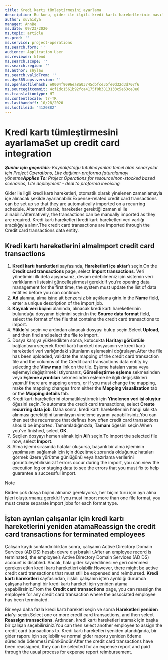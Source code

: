 ```yaml
---
title: Kredi kartı tümleştirmesini ayarlama
description: Bu konu, gider ile ilgili kredi kartı hareketlerinin nasıl alınacağını ve saklanacağını açıklar.
author: suvaidya
manager: AnnBe
ms.date: 09/23/2020
ms.topic: article
ms.prod: ''
ms.service: project-operations
ms.search.form: ''
audience: Application User
ms.reviewer: kfend
ms.search.scope: ''
ms.search.region: ''
ms.author: shylaw
ms.search.validFrom: ''
ms.dyn365.ops.version: ''
ms.openlocfilehash: e0004f9096ea8a03745dbfce35fe0d32d3d707f6
ms.sourcegitcommit: 4cf1dc1561b92fca4175f0b3813133c5e63ce8e6
ms.translationtype: HT
ms.contentlocale: tr-TR
ms.lasthandoff: 10/28/2020
ms.locfileid: "4120882"
---
```

# <a name="set-up-credit-card-integration"></a><span data-ttu-id="dbf2c-103">Kredi kartı tümleştirmesini ayarlama</span><span class="sxs-lookup"><span data-stu-id="dbf2c-103">Set up credit card integration</span></span>

<span data-ttu-id="dbf2c-104">_**Şunlar için geçerlidir:** Kaynak/stoğu tutulmayanları temel alan senaryolar için Project Operations, Lite dağıtımı-proforma faturalamayı yönetme_</span><span class="sxs-lookup"><span data-stu-id="dbf2c-104">_**Applies To:** Project Operations for resource/non-stocked based scenarios, Lite deployment - deal to proforma invoicing_</span></span>

<span data-ttu-id="dbf2c-105">Gider ile ilgili kredi kartı hareketleri, otomatik olarak yinelenen zamanlamayla içe alınacak şekilde ayarlanabilir.</span><span class="sxs-lookup"><span data-stu-id="dbf2c-105">Expense-related credit card transactions can be set up so that they are automatically imported on a recurring schedule.</span></span> <span data-ttu-id="dbf2c-106">Alternatif olarak, hareketler gerektiği zaman el ile alınabilir.</span><span class="sxs-lookup"><span data-stu-id="dbf2c-106">Alternatively, the transactions can be manually imported as they are required.</span></span> <span data-ttu-id="dbf2c-107">Kredi kartı hareketleri kredi kartı hareketleri veri varlığı aracılığıyla alınır.</span><span class="sxs-lookup"><span data-stu-id="dbf2c-107">The credit card transactions are imported through the Credit card transactions data entity.</span></span>

## <a name="import-credit-card-transactions"></a><span data-ttu-id="dbf2c-108">Kredi kartı hareketlerini alma</span><span class="sxs-lookup"><span data-stu-id="dbf2c-108">Import credit card transactions</span></span>

1. <span data-ttu-id="dbf2c-109">**Kredi kartı hareketleri** sayfasında, **Hareketleri içe aktar**'ı seçin.</span><span class="sxs-lookup"><span data-stu-id="dbf2c-109">On the **Credit card transactions** page, select **Import transactions**.</span></span> <span data-ttu-id="dbf2c-110">Veri yönetimini ilk defa açıyorsanız, devam edebilmeniz için sistemin veri varlıklarının listesini güncelleştirmesi gerekir.</span><span class="sxs-lookup"><span data-stu-id="dbf2c-110">If you’re opening data management for the first time, the system must update the list of data entities before you can continue.</span></span>
2. <span data-ttu-id="dbf2c-111">**Ad** alanına, alma işine ait benzersiz bir açıklama girin.</span><span class="sxs-lookup"><span data-stu-id="dbf2c-111">In the **Name** field, enter a unique description of the import job.</span></span>
3. <span data-ttu-id="dbf2c-112">**Kaynak veri biçimi** alanında, alınacak kredi kartı hareketlerinin bulunduğu dosyanın biçimini seçin.</span><span class="sxs-lookup"><span data-stu-id="dbf2c-112">In the **Source data format** field, select the format of the file that contains the credit card transactions to import.</span></span>
4. <span data-ttu-id="dbf2c-113">**Yükle**'yi seçin ve ardından alınacak dosyayı bulup seçin.</span><span class="sxs-lookup"><span data-stu-id="dbf2c-113">Select **Upload**, and then find and select the file to import.</span></span>
5. <span data-ttu-id="dbf2c-114">Dosya karşıya yüklendikten sonra, kutucukta **Haritayı görüntüle** bağlantısını seçerek Kredi kartı hareketi dosyasının ve kredi kartı hareketleri veri varlığındaki sütunların eşlemesini doğrulayın.</span><span class="sxs-lookup"><span data-stu-id="dbf2c-114">After the file has been uploaded, validate the mapping of the credit card transaction file and the columns of the Credit card transactions data entity by selecting the **View map** link on the tile.</span></span> <span data-ttu-id="dbf2c-115">Eşleme hataları varsa veya eşlemeyi değiştirmek istiyorsanız, **Görselleştirme eşleme** sekmesinden veya **Eşleme ayrıntıları** sekmesinden eşleme ile ilgili değişiklikleri yapın.</span><span class="sxs-lookup"><span data-stu-id="dbf2c-115">If there are mapping errors, or if you must change the mapping, make the mapping changes from either the **Mapping visualization** tab or the **Mapping details** tab.</span></span>
6. <span data-ttu-id="dbf2c-116">Kredi kartı hareketlerini otomatikleştirmek için **Yinelenen veri işi oluştur** öğesini seçin.</span><span class="sxs-lookup"><span data-stu-id="dbf2c-116">To automate the credit card transactions, select **Create recurring data job**.</span></span> <span data-ttu-id="dbf2c-117">Daha sonra, kredi kartı hareketlerinin hangi sıklıkta alınması gerektiğini tanımlayan yineleme ayarını yapabilirsiniz.</span><span class="sxs-lookup"><span data-stu-id="dbf2c-117">You can then set the recurrence that defines how often credit card transactions should be imported.</span></span> <span data-ttu-id="dbf2c-118">Tamamladığınızda, **Tamam** öğesini seçin.</span><span class="sxs-lookup"><span data-stu-id="dbf2c-118">When you’ve finished, select **OK**.</span></span>
7. <span data-ttu-id="dbf2c-119">Seçilen dosyayı hemen almak için **Al**'ı seçin.</span><span class="sxs-lookup"><span data-stu-id="dbf2c-119">To import the selected file now, select **Import**.</span></span>
8. <span data-ttu-id="dbf2c-120">Alma işlemi sırasında hatalar oluşursa, başarılı bir alma işleminin yapılmasını sağlamak için için düzeltmek zorunda olduğunuz hataları görmek üzere yürütme günlüğünü veya hazırlama verilerini görüntüleyebilirsiniz.</span><span class="sxs-lookup"><span data-stu-id="dbf2c-120">If errors occur during the import, you can view the execution log or staging data to see the errors that you must fix to help guarantee a successful import.</span></span>

> [!NOTE]
> <span data-ttu-id="dbf2c-121">Birden çok dosya biçimi almanız gerekiyorsa, her biçim türü için ayrı alma işleri oluşturmanız gerekir.</span><span class="sxs-lookup"><span data-stu-id="dbf2c-121">If you must import more than one file format, you must create separate import jobs for each format type.</span></span>

## <a name="reassign-the-credit-card-transactions-for-terminated-employees"></a><span data-ttu-id="dbf2c-122">İşten ayrılan çalışanlar için kredi kartı hareketlerini yeniden atama</span><span class="sxs-lookup"><span data-stu-id="dbf2c-122">Reassign the credit card transactions for terminated employees</span></span>

<span data-ttu-id="dbf2c-123">Çalışan kaydı sonlandırıldıktan sonra, çalışanın Active Directory Domain Services (AD DS) hesabı devre dışı bırakılır.</span><span class="sxs-lookup"><span data-stu-id="dbf2c-123">After an employee record is terminated, the employee’s Active Directory Domain Services (AD DS) account is disabled.</span></span> <span data-ttu-id="dbf2c-124">Ancak, hala gider kaydedilmesi ve geri ödenmesi gereken etkin kredi kartı hareketleri olabilir.</span><span class="sxs-lookup"><span data-stu-id="dbf2c-124">However, there might be active credit card transactions that must still be expensed and reimbursed.</span></span> <span data-ttu-id="dbf2c-125">**Kredi kartı hareketleri** sayfasından, ilişkili çalışanın işten ayrıldığı durumda çalışana herhangi bir kredi kartı hareketi için yeniden atama yapabilirsiniz.</span><span class="sxs-lookup"><span data-stu-id="dbf2c-125">From the **Credit card transactions** page, you can reassign the employee for any credit card transaction where the associated employee has been terminated.</span></span>

<span data-ttu-id="dbf2c-126">Bir veya daha fazla kredi kartı hareketi seçin ve sonra **Hareketleri yeniden ata**'yı seçin.</span><span class="sxs-lookup"><span data-stu-id="dbf2c-126">Select one or more credit card transactions, and then select **Reassign transactions**.</span></span> <span data-ttu-id="dbf2c-127">Ardından, kredi kartı hareketleri atamak için başka bir çalışan seçebilirsiniz.</span><span class="sxs-lookup"><span data-stu-id="dbf2c-127">You can then select another employee to assign the credit card transactions to.</span></span> <span data-ttu-id="dbf2c-128">Kredi kartı hareketleri yeniden atandığında, bir gider raporu için seçilebilir ve normal gider raporu yeniden ödeme sürecinde ödenmesi mümkündür.</span><span class="sxs-lookup"><span data-stu-id="dbf2c-128">After the credit card transactions have been reassigned, they can be selected for an expense report and paid through the usual process for expense report reimbursement.</span></span>
